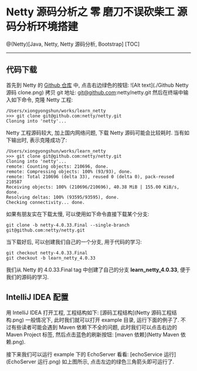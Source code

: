 # Netty 源码分析之 零 磨刀不误砍柴工 源码分析环境搭建
@(Netty)[Java, Netty, Netty 源码分析, Bootstrap]
[TOC]


----------

## 代码下载
首先到 Netty 的 [Github 仓库](https://github.com/netty/netty) 中, 点击右边绿色的按钮:
![Alt text](./Github Netty 源码 clone.png)
拷贝 git 地址: git@github.com:netty/netty.git
然后在终端中输入如下命令, 克隆 Netty 工程:
```
/Users/xiongyongshun/works/learn_netty
>>> git clone git@github.com:netty/netty.git
Cloning into 'netty'...
```
Netty 工程源码较大, 加上国内网络问题, 下载 Netty 源码可能会比较耗时.
当有如下输出时, 表示克隆成功了:
```
/Users/xiongyongshun/works/learn_netty
>>> git clone git@github.com:netty/netty.git
Cloning into 'netty'...
remote: Counting objects: 210696, done.
remote: Compressing objects: 100% (93/93), done.
remote: Total 210696 (delta 33), reused 0 (delta 0), pack-reused 210587
Receiving objects: 100% (210696/210696), 40.38 MiB | 155.00 KiB/s, done.
Resolving deltas: 100% (93595/93595), done.
Checking connectivity... done.
```
如果有朋友实在下载太慢, 可以使用如下命令直接下载某个分支:
```
git clone -b netty-4.0.33.Final --single-branch git@github.com:netty/netty.git
```
当下载好后, 可以创建我们自己的一个分支, 用于代码的学习:
```
git checkout netty-4.0.33.Final
git checkout -b learn_netty_4.0.33
```
我们从 Netty 的 4.0.33.Final tag 中创建了自己的分支 **learn_netty_4.0.33**, 便于我们的源码的学习.

## IntelliJ IDEA 配置
用 IntelliJ IDEA 打开工程, 工程结构如下:
[源码工程结构](Netty 源码工程结构.png)
一般情况下, 此时我们就可以打开 example 目录, 运行下面的例子了.
不过有些读者可能会遇到 Maven 依赖下不全的问题, 此时我们可以点击右边的 Maven Project 标签, 然后点击蓝色的刷新按钮:
[maven 依赖](Netty Maven 依赖.png).

接下来我们可以运行 example 下的 EchoServer 看看:
[echoService 运行](EchoServer 运行.png)
如上图所示, 点击左边的绿色三角箭头即可运行了.